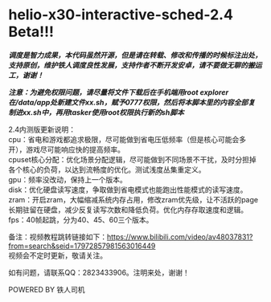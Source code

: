# helio-x30-interactive-sched-2.4 Beta!!!

***调度是智力成果，本代码虽然开源，但是请在转载、修改和传播的时候标注出处，支持原创，维护铁人调度良性发展，支持作者不断开发安卓，请不要做无聊的搬运工，谢谢！***  

***注意：为避免权限问题，请尽量将文件下载后在手机端用root explorer在/data/app处新建文件xx.sh，赋予0777权限，然后将本脚本里的内容全部复制进xx.sh中，再用tasker使用root权限执行新的sh脚本***  

2.4内测版更新说明：  
cpu：省电和游戏都追求极限，尽可能做到省电压低频率（但是核心可能会多开），游戏尽可能响应快的提高频率。  
cpuset核心分配：优化场景分配逻辑，尽可能做到不同场景不干扰，及时分担掉各个核心的负荷，以达到流畅度的优化。测试浅度丛集重定义。  
gpu：频率没改动，保持上一个版本。  
disk：优化硬盘读写速度，争取做到省电模式也能跑出性能模式的读写速度。  
zram：开启zram，大幅缩减系统内存占用，修改zram优先级，让不活跃的page长期驻留在硬盘，减少反复读写次数和降低负荷。优化内存存取速度和逻辑。  
fps：40帧起跳，分为40、45、60三个版本。  

备注：视频教程跳转链接如下：https://www.bilibili.com/video/av48037831?from=search&seid=17972857981563016449  
视频会不定时更新，敬请关注。  

如有问题，请联系QQ：2823433906。注明来处，谢谢！  

POWERED BY 铁人司机  